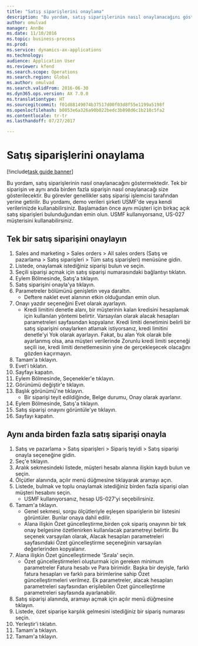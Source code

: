 ```yaml
--- 
title: "Satış siparişlerini onaylama"
description: "Bu yordam, satış siparişlerinin nasıl onaylanacağını göstermektedir."
author: omulvad
manager: AnnBe
ms.date: 11/10/2016
ms.topic: business-process
ms.prod: 
ms.service: dynamics-ax-applications
ms.technology: 
audience: Application User
ms.reviewer: kfend
ms.search.scope: Operations
ms.search.region: Global
ms.author: omulvad
ms.search.validFrom: 2016-06-30
ms.dyn365.ops.version: AX 7.0.0
ms.translationtype: HT
ms.sourcegitcommit: f01d88149074b37517d00f03d8f55e1199a5198f
ms.openlocfilehash: b0853e6a326a90b022bedc3b898d6c1b218c5fa2
ms.contentlocale: tr-tr
ms.lasthandoff: 07/27/2017

---
```

# <a name="confirm-sales-orders"></a>Satış siparişlerini onaylama

[!include[task guide banner](../../includes/task-guide-banner.md)]

Bu yordam, satış siparişlerinin nasıl onaylanacağını göstermektedir. Tek bir siparişin ve aynı anda birden fazla siparişin nasıl onaylanacağı size gösterilecektir. Bu görevler genellikler satış siparişi işlemcisi tarafından yerine getirilir. Bu yordamı, demo verileri şirketi USMF'de veya kendi verilerinizde kullanabilirsiniz. Başlamadan önce aynı müşteri için birkaç açık satış siparişleri bulunduğundan emin olun. USMF kullanıyorsanız, US-027 müşterisini kullanabilirsiniz.


## <a name="confirm-a-single-sales-order"></a>Tek bir satış siparişini onaylayın
1. Sales and marketing > Sales orders > All sales orders (Satış ve pazarlama > Satış siparişleri > Tüm satış siparişleri) menüsüne gidin.
2. Listede, onaylamak istediğiniz siparişi bulun ve seçin.
3. Seçili siparişi açmak için satış siparişi numarasındaki bağlantıyı tıklatın.
4. Eylem Bölmesinde, Satış'a tıklayın.
5. Satış siparişini onayla'ya tıklayın.
6. Parametreler bölümünü genişletin veya daraltın.
    * Deftere naklet evet alanının etkin olduğundan emin olun.  
7. Onayı yazdır seçeneğini Evet olarak ayarlayın.
    * Kredi limitini denetle alanı, bir müşterinin kalan kredisini hesaplamak için kullanılan yöntemi belirtir. Varsayılan olarak alacak hesapları parametreleri sayfasından kopyalanır. Kredi limiti denetimini belirli bir satış siparişini onaylarken atlamak istiyorsanız, kredi limitini denetle'yi Yok olarak ayarlayın. Fakat, bu alan Yok olarak bile ayarlanmış olsa, ana müşteri verilerinde Zorunlu kredi limiti seçeneği seçili ise, kredi limiti denetlemesinin yine de gerçekleşecek olacağını gözden kaçırmayın.  
8. Tamam'a tıklayın.
9. Evet'i tıklatın.
10. Sayfayı kapatın.
11. Eylem Bölmesinde, Seçenekler'e tıklayın.
12. Görünümü değiştir'e tıklayın.
13. Başlık görünümü'ne tıklayın.
    * Bir siparişi teyit edildiğinde, Belge durumu, Onay olarak ayarlanır.  
14. Eylem Bölmesinde, Satış'a tıklayın.
15. Satış siparişi onayını görüntüle'ye tıklayın.
16. Sayfayı kapatın.

## <a name="confirm-multiple-sales-orders-at-once"></a>Aynı anda birden fazla satış siparişi onayla
1. Satış ve pazarlama > Satış siparişleri > Sipariş teyidi > Satış siparişi onayla seçeneğine gidin.
2. Seç'e tıklayın.
3. Aralık sekmesindeki listede, müşteri hesabı alanına ilişkin kaydı bulun ve seçin.
4. Ölçütler alanında, açılır menü düğmesine tıklayarak aramayı açın.
5. Listede, bulmak ve toplu onaylamak istediğiniz birden fazla siparişi olan müşteri hesabını seçin.
    * USMF kullanıyorsanız, hesap US-027'yi seçebilirsiniz.  
6. Tamam'a tıklayın.
    * Genel sekmesi, sorgu ölçütleriyle eşleşen siparişlerin bir listesini görüntüler. Bunlar onaya dahil edilir.  
    * Alana ilişkin Özet güncelleştirme,birden çok sipariş onayının bir tek onay belgesine özetlenirken kullanılacak parametreyi belirtir. Bu seçenek varsayılan olarak, Alacak hesapları parametreleri sayfasındaki Özet güncelleştirme seçeneğinin varsayılan değerlerinden kopyalanır.  
7. Alana ilişkin Özet güncelleştirmede 'Sırala' seçin.
    * Özet güncelleştirmeleri oluşturmak için gereken minimum parametreler Fatura hesabı ve Para birimidir. Başka bir deyişle, farklı fatura hesapları ve farklı para birimlerine sahip Özet güncelleştirmeleri verilmez. Ek parametreler, alacak hesapları parametreleri sayfasından erişilebilen Özet güncelleştirme parametreleri sayfasında ayarlanabilir.  
8. Satış siparişi alanında, aramayı açmak için açılır menü düğmesine tıklayın.
9. Listede, özet siparişe karşılık gelmesini istediğiniz bir sipariş numarası seçin.
10. Yerleştir'i tıklatın.
11. Tamam'a tıklayın.
12. Tamam'a tıklayın.


